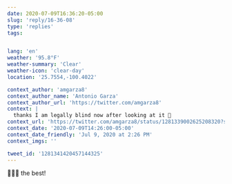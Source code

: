```yaml
---
date: 2020-07-09T16:36:20-05:00
slug: 'reply/16-36-08'
type: 'replies'
tags:


lang: 'en'
weather: '95.8°F'
weather-summary: 'Clear'
weather-icon: 'clear-day'
location: '25.7554,-100.4022'

context_author: 'amgarza8'
context_author_name: 'Antonio Garza'
context_author_url: 'https://twitter.com/amgarza8'
context: |
  thanks I am legally blind now after looking at it 🤣
context_url: 'https://twitter.com/amgarza8/status/1281339002625208320?s=12'
context_date: '2020-07-09T14:26:00-05:00'
context_date_friendly: 'Jul 9, 2020 at 2:26 PM'
context_imgs: ''

tweet_id: '1281341420457144325'
---
```

🤣🤣🤣 the best!